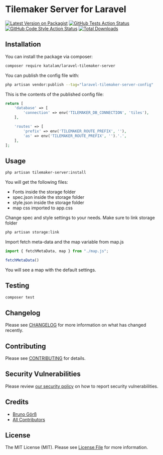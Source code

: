 # Tilemaker Server for Laravel

[![Latest Version on Packagist](https://img.shields.io/packagist/v/katalam/laravel-tilemaker-server.svg?style=flat-square)](https://packagist.org/packages/katalam/laravel-tilemaker-server)
[![GitHub Tests Action Status](https://img.shields.io/github/actions/workflow/status/katalam/laravel-tilemaker-server/run-tests.yml?branch=main&label=tests&style=flat-square)](https://github.com/katalam/laravel-tilemaker-server/actions?query=workflow%3Arun-tests+branch%3Amain)
[![GitHub Code Style Action Status](https://img.shields.io/github/actions/workflow/status/katalam/laravel-tilemaker-server/fix-php-code-style-issues.yml?branch=main&label=code%20style&style=flat-square)](https://github.com/katalam/laravel-tilemaker-server/actions?query=workflow%3A"Fix+PHP+code+style+issues"+branch%3Amain)
[![Total Downloads](https://img.shields.io/packagist/dt/katalam/laravel-tilemaker-server.svg?style=flat-square)](https://packagist.org/packages/katalam/laravel-tilemaker-server)

## Installation

You can install the package via composer:

```bash
composer require katalam/laravel-tilemaker-server
```

You can publish the config file with:

```bash
php artisan vendor:publish --tag="laravel-tilemaker-server-config"
```

This is the contents of the published config file:

```php
return [
    'database' => [
        'connection' => env('TILEMAKER_DB_CONNECTION', 'tiles'),
    ],

    'routes' => [
        'prefix' => env('TILEMAKER_ROUTE_PREFIX', ''),
        'as' => env('TILEMAKER_ROUTE_PREFIX', '').'.',
    ],
];
```

## Usage
```bash
php artisan tilemaker-server:install
```
You will get the following files:
* Fonts inside the storage folder
* spec.json inside the storage folder
* style.json inside the storage folder
* map css imported to app.css

Change spec and style settings to your needs.
Make sure to link storage folder
```bash
php artisan storage:link
```

Import fetch meta-data and the map variable from map.js
```js
import { fetchMetaData, map } from "./map.js";

fetchMetaData()
```
You will see a map with the default settings.

## Testing

```bash
composer test
```

## Changelog

Please see [CHANGELOG](CHANGELOG.md) for more information on what has changed recently.

## Contributing

Please see [CONTRIBUTING](CONTRIBUTING.md) for details.

## Security Vulnerabilities

Please review [our security policy](../../security/policy) on how to report security vulnerabilities.

## Credits

- [Bruno Görß](https://github.com/Katalam)
- [All Contributors](../../contributors)

## License

The MIT License (MIT). Please see [License File](LICENSE.md) for more information.
